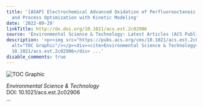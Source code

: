 ```yaml
---
title: '[ASAP] Electrochemical Advanced Oxidation of Perfluorooctanoic Acid: Mechanisms
  and Process Optimization with Kinetic Modeling'
date: '2022-09-29'
linkTitle: http://dx.doi.org/10.1021/acs.est.2c02906
source: 'Environmental Science & Technology: Latest Articles (ACS Publications)'
description: '<p><img src="https://pubs.acs.org/cms/10.1021/acs.est.2c02906/asset/images/medium/es2c02906_0007.gif"
  alt="TOC Graphic"/></p><div><cite>Environmental Science & Technology</cite></div><div>DOI:
  10.1021/acs.est.2c02906</div> ...'
disable_comments: true
---
```

<p><img src="https://pubs.acs.org/cms/10.1021/acs.est.2c02906/asset/images/medium/es2c02906_0007.gif" alt="TOC Graphic"/></p><div><cite>Environmental Science & Technology</cite></div><div>DOI: 10.1021/acs.est.2c02906</div> ...
